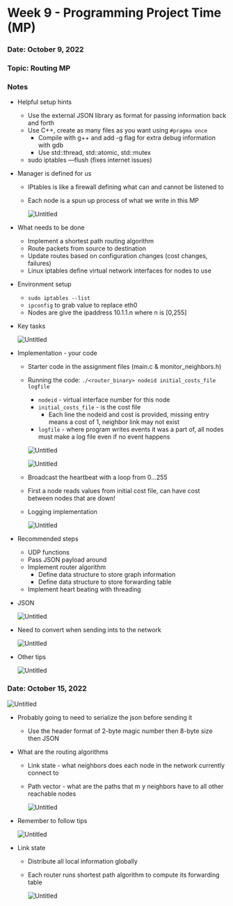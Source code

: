 # Week 9 - Programming Project Time (MP)

### Date: October 9, 2022

### Topic: Routing MP

### Notes

- Helpful setup hints
    - Use the external JSON library as format for passing information back and forth
    - Use C++, create as many files as you want using `#pragma once`
        - Compile with g++ and add -g flag for extra debug information with gdb
        - Use std::thread, std::atomic, std::mutex
    - sudo iptables —flush (fixes internet issues)
- Manager is defined for us
    - IPtables is like a firewall defining what can and cannot be listened to
    - Each node is a spun up process of what we write in this MP
        
        ![Untitled](Week%209%20-%20Programming%20Project%20Time%20(MP)%20fa794cc7caeb4aeea27825fe2e525b3a/Untitled.png)
        
- What needs to be done
    - Implement a shortest path routing algorithm
    - Route packets from source to destination
    - Update routes based on configuration changes (cost changes, failures)
    - Linux iptables define virtual network interfaces for nodes to use
- Environment setup
    - `sudo iptables --list`
    - `ipconfig` to grab value to replace eth0
    - Nodes are give the ipaddress 10.1.1.n where n is [0,255]
- Key tasks
    
    ![Untitled](Week%209%20-%20Programming%20Project%20Time%20(MP)%20fa794cc7caeb4aeea27825fe2e525b3a/Untitled%201.png)
    
- Implementation - your code
    - Starter code in the assignment files (main.c & monitor_neighbors.h)
    - Running the code: `./<router_binary> nodeid initial_costs_file logfile`
        - `nodeid` - virtual interface number for this node
        - `initial_costs_file` - is the cost file
            - Each line the nodeid and cost is provided, missing entry means a cost of 1, neighbor link may not exist
        - `logfile` - where program writes events it was a part of, all nodes must make a log file even if no event happens
        
        ![Untitled](Week%209%20-%20Programming%20Project%20Time%20(MP)%20fa794cc7caeb4aeea27825fe2e525b3a/Untitled%202.png)
        
        ![Untitled](Week%209%20-%20Programming%20Project%20Time%20(MP)%20fa794cc7caeb4aeea27825fe2e525b3a/Untitled%203.png)
        
    - Broadcast the heartbeat with a loop from 0…255
    - First a node reads values from initial cost file, can have cost between nodes that are down!
    - Logging implementation
        
        ![Untitled](Week%209%20-%20Programming%20Project%20Time%20(MP)%20fa794cc7caeb4aeea27825fe2e525b3a/Untitled%204.png)
        
- Recommended steps
    - UDP functions
    - Pass JSON payload around
    - Implement router algorithm
        - Define data structure to store graph information
        - Define data structure to store forwarding table
    - Implement heart beating with threading
- JSON
    
    ![Untitled](Week%209%20-%20Programming%20Project%20Time%20(MP)%20fa794cc7caeb4aeea27825fe2e525b3a/Untitled%205.png)
    
- Need to convert when sending ints to the network
    
    ![Untitled](Week%209%20-%20Programming%20Project%20Time%20(MP)%20fa794cc7caeb4aeea27825fe2e525b3a/Untitled%206.png)
    
- Other tips
    
    ![Untitled](Week%209%20-%20Programming%20Project%20Time%20(MP)%20fa794cc7caeb4aeea27825fe2e525b3a/Untitled%207.png)
    

### Date: October 15, 2022

![Untitled](Week%209%20-%20Programming%20Project%20Time%20(MP)%20fa794cc7caeb4aeea27825fe2e525b3a/Untitled%208.png)

- Probably going to need to serialize the json before sending it
    - Use the header format of 2-byte magic number then 8-byte size then JSON
- What are the routing algorithms
    - Link state - what neighbors does each node in the network currently connect to
    - Path vector - what are the paths that m y neighbors have to all other reachable nodes
        
        ![Untitled](Week%209%20-%20Programming%20Project%20Time%20(MP)%20fa794cc7caeb4aeea27825fe2e525b3a/Untitled%209.png)
        
- Remember to follow tips
    
    ![Untitled](Week%209%20-%20Programming%20Project%20Time%20(MP)%20fa794cc7caeb4aeea27825fe2e525b3a/Untitled%2010.png)
    
- Link state
    - Distribute all local information globally
    - Each router runs shortest path algorithm to compute its forwarding table
        
        ![Untitled](Week%209%20-%20Programming%20Project%20Time%20(MP)%20fa794cc7caeb4aeea27825fe2e525b3a/Untitled%2011.png)
